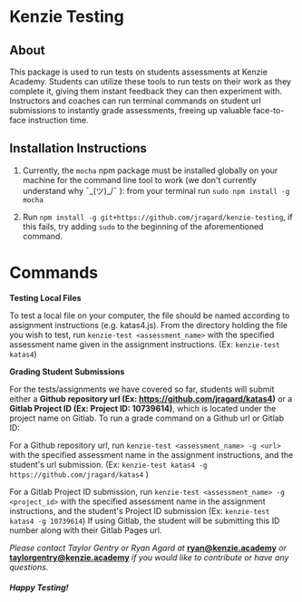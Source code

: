 # Kenzie Testing

## About

This package is used to run tests on students assessments at Kenzie Academy.  Students can utilize these tools to run tests on their work as they complete it, giving them instant feedback they can then experiment with.  Instructors and coaches can run terminal commands on student url submissions to instantly grade assessments, freeing up valuable face-to-face instruction time. 


## Installation Instructions

1. Currently, the `mocha` npm package must be installed globally on your machine for the command line tool to work (we don't currently understand why ¯\_(ツ)_/¯ ): from your terminal run `sudo npm install -g mocha`

2.  Run `npm install -g git+https://github.com/jragard/kenzie-testing`, if this fails, try adding `sudo` to the beginning of the aforementioned command.



# Commands

**Testing Local Files**

To test a local file on your computer, the file should be named according to assignment instructions (e.g. katas4.js).  From the directory holding the file you wish to test, run `kenzie-test <assessment_name>` with the specified assessment name given in the assignment instructions. (Ex: `kenzie-test katas4`)

**Grading Student Submissions**

For the tests/assignments we have covered so far, students will submit either a **Github repository url (Ex: https://github.com/jragard/katas4)** or a **Gitlab Project ID (Ex:  Project ID: 10739614)**, which is located under the project name on Gitlab.  To run a grade command on a Github url or Gitlab ID:

For a Github repository url, run `kenzie-test <assessment_name> -g <url>` with the specified assessment name in the assignment instructions, and the student's url submission. (Ex: `kenzie-test katas4 -g https://github.com/jragard/katas4` )

For a Gitlab Project ID submission, run `kenzie-test <assessment_name> -g <project_id>` with the specified assessment name in the assignment instructions, and the student's Project ID submission (Ex: `kenzie-test katas4 -g 10739614`) If using Gitlab, the student will be submitting this ID number along with their Gitlab Pages url.

*Please contact Taylor Gentry or Ryan Agard at* **ryan@kenzie.academy** *or* **taylorgentry@kenzie.academy** *if you would like to contribute or have any questions.*

#### *Happy Testing!*